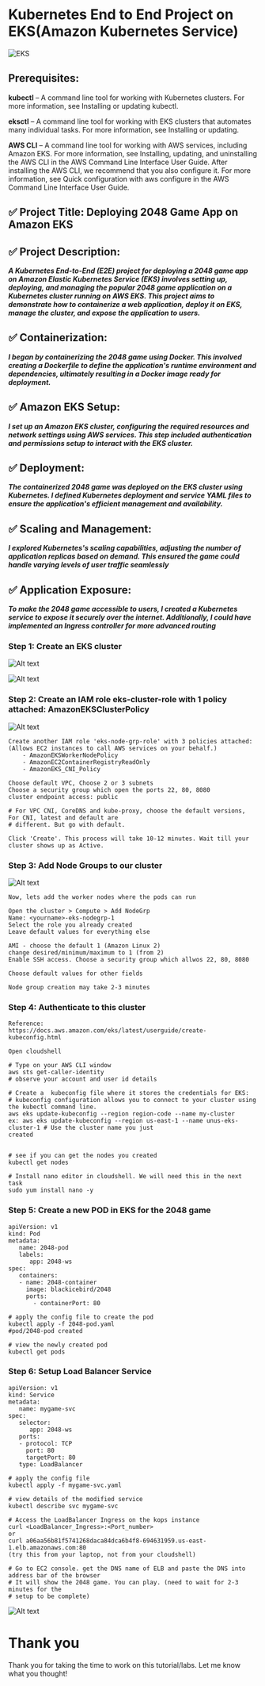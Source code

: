 # Kubernetes End to End Project on EKS(Amazon Kubernetes Service)

![EKS](https://imgur.com/oADneqS.png)

## **Prerequisites**:

**kubectl** – A command line tool for working with Kubernetes clusters. For more information, see Installing or updating kubectl.

**eksctl** – A command line tool for working with EKS clusters that automates many individual tasks. For more information, see Installing or updating.

**AWS CLI** – A command line tool for working with AWS services, including Amazon EKS. For more information, see Installing, updating, and uninstalling the AWS CLI in the AWS Command Line Interface User Guide. After installing the AWS CLI, we recommend that you also configure it. For more information, see Quick configuration with aws configure in the AWS Command Line Interface User Guide.

## ✅ Project Title: Deploying 2048 Game App on Amazon EKS

## ✅ Project Description: 
***A Kubernetes End-to-End (E2E) project for deploying a 2048 game app on Amazon Elastic Kubernetes Service (EKS) involves setting up, deploying, and managing the popular 2048 game application on a Kubernetes cluster running on AWS EKS. This project aims to demonstrate how to containerize a web application, deploy it on EKS, manage the cluster, and expose the application to users.***

## ✅ Containerization: 
***I began by containerizing the 2048 game using Docker. This involved creating a Dockerfile to define the application's runtime environment and dependencies, ultimately resulting in a Docker image ready for deployment.***

## ✅ Amazon EKS Setup: 
***I set up an Amazon EKS cluster, configuring the required resources and network settings using AWS services. This step included authentication and permissions setup to interact with the EKS cluster.***

## ✅ Deployment: 
***The containerized 2048 game was deployed on the EKS cluster using Kubernetes. I defined Kubernetes deployment and service YAML files to ensure the application's efficient management and availability.***

## ✅ Scaling and Management: 
***I explored Kubernetes's scaling capabilities, adjusting the number of application replicas based on demand. This ensured the game could handle varying levels of user traffic seamlessly***

## ✅ Application Exposure: 
***To make the 2048 game accessible to users, I created a Kubernetes service to expose it securely over the internet. Additionally, I could have implemented an Ingress controller for more advanced routing***

### Step 1: Create an EKS cluster
![Alt text](image.png)

![Alt text](image-1.png)

### Step 2: Create an IAM role **eks-cluster-role** with 1 policy attached: AmazonEKSClusterPolicy

![Alt text](image-2.png)

```
Create another IAM role 'eks-node-grp-role' with 3 policies attached: 
(Allows EC2 instances to call AWS services on your behalf.)
    - AmazonEKSWorkerNodePolicy
    - AmazonEC2ContainerRegistryReadOnly
    - AmazonEKS_CNI_Policy
```

```
Choose default VPC, Choose 2 or 3 subnets
Choose a security group which open the ports 22, 80, 8080
cluster endpoint access: public

# For VPC CNI, CoreDNS and kube-proxy, choose the default versions, For CNI, latest and default are 
# different. But go with default.

Click 'Create'. This process will take 10-12 minutes. Wait till your cluster shows up as Active.
```

### Step 3: Add Node Groups to our cluster

![Alt text](image-3.png)

```
Now, lets add the worker nodes where the pods can run

Open the cluster > Compute > Add NodeGrp
Name: <yourname>-eks-nodegrp-1 
Select the role you already created
Leave default values for everything else

AMI - choose the default 1 (Amazon Linux 2)
change desired/minimum/maximum to 1 (from 2)
Enable SSH access. Choose a security group which allwos 22, 80, 8080

Choose default values for other fields 

Node group creation may take 2-3 minutes
```

### Step 4: Authenticate to this cluster

```
Reference:
https://docs.aws.amazon.com/eks/latest/userguide/create-kubeconfig.html

Open cloudshell

# Type on your AWS CLI window 
aws sts get-caller-identity
# observe your account and user id details

# Create a  kubeconfig file where it stores the credentials for EKS:
# kubeconfig configuration allows you to connect to your cluster using the kubectl command line.
aws eks update-kubeconfig --region region-code --name my-cluster
ex: aws eks update-kubeconfig --region us-east-1 --name unus-eks-cluster-1 # Use the cluster name you just 
created


# see if you can get the nodes you created
kubectl get nodes

# Install nano editor in cloudshell. We will need this in the next task
sudo yum install nano -y
```

### Step 5: Create a new POD in EKS for the 2048 game

```
apiVersion: v1
kind: Pod
metadata:
   name: 2048-pod
   labels:
      app: 2048-ws
spec:
   containers:
   - name: 2048-container
     image: blackicebird/2048
     ports:
       - containerPort: 80
```

```
# apply the config file to create the pod
kubectl apply -f 2048-pod.yaml
#pod/2048-pod created

# view the newly created pod
kubectl get pods
```

### Step 6: Setup Load Balancer Service

```
apiVersion: v1
kind: Service
metadata:
   name: mygame-svc
spec:
   selector:
      app: 2048-ws
   ports:
   - protocol: TCP
     port: 80
     targetPort: 80
   type: LoadBalancer
```
```
# apply the config file
kubectl apply -f mygame-svc.yaml
```
```
# view details of the modified service
kubectl describe svc mygame-svc
```
```
# Access the LoadBalancer Ingress on the kops instance
curl <LoadBalancer_Ingress>:<Port_number>
or
curl a06aa56b81f5741268daca84dca6b4f8-694631959.us-east-1.elb.amazonaws.com:80
(try this from your laptop, not from your cloudshell)
```
```
# Go to EC2 console. get the DNS name of ELB and paste the DNS into address bar of the browser
# It will show the 2048 game. You can play. (need to wait for 2-3 minutes for the 
# setup to be complete)
```
![Alt text](image-4.png)

# Thank you
Thank you for taking the time to work on this tutorial/labs. Let me know what you thought!




